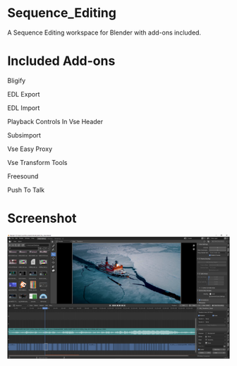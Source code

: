 # Sequence_Editing
A Sequence Editing workspace for Blender with add-ons included.

# Included Add-ons

Bligify

EDL Export

EDL Import

Playback Controls In Vse Header

Subsimport

Vse Easy Proxy

Vse Transform Tools

Freesound

Push To Talk


# Screenshot
![alt text](https://github.com/tin2tin/Sequence_Editing/blob/main/Sequence_Editing.png?raw=true)
